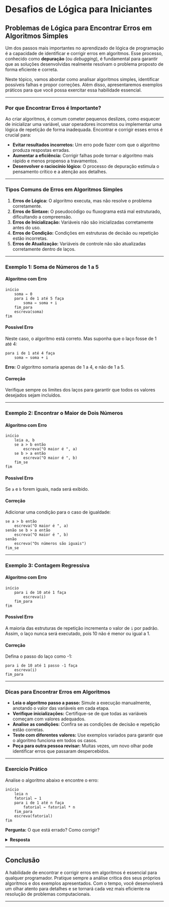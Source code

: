 
# Desafios de Lógica para Iniciantes

## Problemas de Lógica para Encontrar Erros em Algoritmos Simples

Um dos passos mais importantes no aprendizado de lógica de programação é a capacidade de identificar e corrigir erros em algoritmos. Esse processo, conhecido como **depuração** (ou *debugging*), é fundamental para garantir que as soluções desenvolvidas realmente resolvam o problema proposto de forma eficiente e correta.

Neste tópico, vamos abordar como analisar algoritmos simples, identificar possíveis falhas e propor correções. Além disso, apresentaremos exemplos práticos para que você possa exercitar essa habilidade essencial.

---

### Por que Encontrar Erros é Importante?

Ao criar algoritmos, é comum cometer pequenos deslizes, como esquecer de inicializar uma variável, usar operadores incorretos ou implementar uma lógica de repetição de forma inadequada. Encontrar e corrigir esses erros é crucial para:

- **Evitar resultados incorretos:** Um erro pode fazer com que o algoritmo produza respostas erradas.
- **Aumentar a eficiência:** Corrigir falhas pode tornar o algoritmo mais rápido e menos propenso a travamentos.
- **Desenvolver o raciocínio lógico:** O processo de depuração estimula o pensamento crítico e a atenção aos detalhes.

---

### Tipos Comuns de Erros em Algoritmos Simples

1. **Erros de Lógica:** O algoritmo executa, mas não resolve o problema corretamente.
2. **Erros de Sintaxe:** O pseudocódigo ou fluxograma está mal estruturado, dificultando a compreensão.
3. **Erros de Inicialização:** Variáveis não são inicializadas corretamente antes do uso.
4. **Erros de Condição:** Condições em estruturas de decisão ou repetição estão incorretas.
5. **Erros de Atualização:** Variáveis de controle não são atualizadas corretamente dentro de laços.

---

### Exemplo 1: Soma de Números de 1 a 5

#### Algoritmo com Erro

```pseudocode
início
    soma ← 0
    para i de 1 até 5 faça
        soma ← soma + i
    fim_para
    escreva(soma)
fim
```

#### Possível Erro

Neste caso, o algoritmo está correto. Mas suponha que o laço fosse de 1 até 4:

```pseudocode
para i de 1 até 4 faça
    soma ← soma + i
```

**Erro:** O algoritmo somaria apenas de 1 a 4, e não de 1 a 5.

#### Correção

Verifique sempre os limites dos laços para garantir que todos os valores desejados sejam incluídos.

---

### Exemplo 2: Encontrar o Maior de Dois Números

#### Algoritmo com Erro

```pseudocode
início
    leia a, b
    se a > b então
        escreva("O maior é ", a)
    se b > a então
        escreva("O maior é ", b)
    fim_se
fim
```

#### Possível Erro

Se `a` e `b` forem iguais, nada será exibido.

#### Correção

Adicionar uma condição para o caso de igualdade:

```pseudocode
se a > b então
    escreva("O maior é ", a)
senão se b > a então
    escreva("O maior é ", b)
senão
    escreva("Os números são iguais")
fim_se
```

---

### Exemplo 3: Contagem Regressiva

#### Algoritmo com Erro

```pseudocode
início
    para i de 10 até 1 faça
        escreva(i)
    fim_para
fim
```

#### Possível Erro

A maioria das estruturas de repetição incrementa o valor de `i` por padrão. Assim, o laço nunca será executado, pois 10 não é menor ou igual a 1.

#### Correção

Defina o passo do laço como -1:

```pseudocode
para i de 10 até 1 passo -1 faça
    escreva(i)
fim_para
```

---

### Dicas para Encontrar Erros em Algoritmos

- **Leia o algoritmo passo a passo:** Simule a execução manualmente, anotando o valor das variáveis em cada etapa.
- **Verifique inicializações:** Certifique-se de que todas as variáveis começam com valores adequados.
- **Analise as condições:** Confira se as condições de decisão e repetição estão corretas.
- **Teste com diferentes valores:** Use exemplos variados para garantir que o algoritmo funciona em todos os casos.
- **Peça para outra pessoa revisar:** Muitas vezes, um novo olhar pode identificar erros que passaram despercebidos.

---

### Exercício Prático

Analise o algoritmo abaixo e encontre o erro:

```pseudocode
início
    leia n
    fatorial ← 1
    para i de 1 até n faça
        fatorial ← fatorial * n
    fim_para
    escreva(fatorial)
fim
```

**Pergunta:** O que está errado? Como corrigir?

<details>
<summary><strong>Resposta</strong></summary>

O erro está na linha `fatorial ← fatorial * n`. O correto seria multiplicar por `i` a cada iteração, não por `n`:

```pseudocode
para i de 1 até n faça
    fatorial ← fatorial * i
```
</details>

---

## Conclusão

A habilidade de encontrar e corrigir erros em algoritmos é essencial para qualquer programador. Pratique sempre a análise crítica dos seus próprios algoritmos e dos exemplos apresentados. Com o tempo, você desenvolverá um olhar atento para detalhes e se tornará cada vez mais eficiente na resolução de problemas computacionais.

---
```